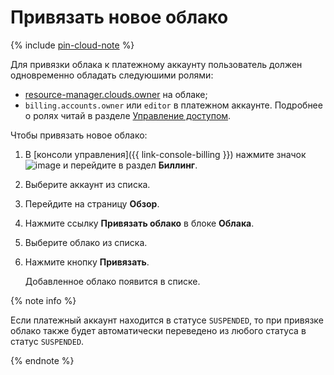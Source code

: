 # Привязать новое облако

{% include [pin-cloud-note](../_includes/pin-cloud-note.md) %}

Для привязки облака к платежному аккаунту пользователь должен одновременно обладать следуюшими ролями: 
- [resource-manager.clouds.owner](../../iam/concepts/access-control/roles.md#owner) на облаке; 
- `billing.accounts.owner` или `editor` в платежном аккаунте. Подробнее о ролях читай в разделе [Управление доступом](../security/index.md#role-list).


Чтобы привязать новое облако:
1. В [консоли управления]({{ link-console-billing }}) нажмите значок ![image](../../_assets/ugly-sandwich.svg) и перейдите в раздел **Биллинг**.
1. Выберите аккаунт из списка. 
1. Перейдите на страницу **Обзор**.
1. Нажмите ссылку **Привязать облако** в блоке **Облака**.
1. Выберите облако из списка.
1. Нажмите кнопку **Привязать**.

   Добавленное облако появится в списке. 

{% note info %}

 Если платежный аккаунт находится в статусе `SUSPENDED`, то при привязке облако также будет автоматически переведено из любого статуса в статус `SUSPENDED`.

{% endnote %}


